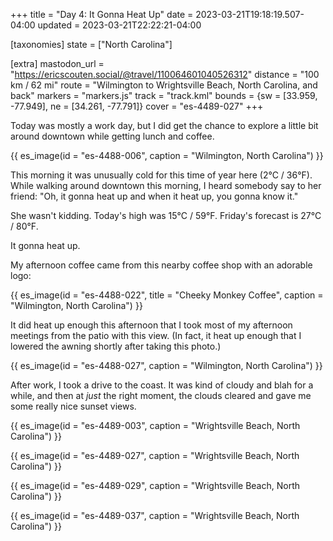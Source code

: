 +++
title = "Day 4: It Gonna Heat Up"
date = 2023-03-21T19:18:19.507-04:00
updated = 2023-03-21T22:22:21-04:00

[taxonomies]
state = ["North Carolina"]

[extra]
mastodon_url = "https://ericscouten.social/@travel/110064601040526312"
distance = "100 km / 62 mi"
route = "Wilmington to Wrightsville Beach, North Carolina, and back"
markers = "markers.js"
track = "track.kml"
bounds = {sw = [33.959, -77.949], ne = [34.261, -77.791]}
cover = "es-4489-027"
+++

Today was mostly a work day, but I did get the chance to explore a little bit around downtown while getting lunch and coffee.

<!-- more -->

{{ es_image(id = "es-4488-006", caption = "Wilmington, North Carolina") }}

This morning it was unusually cold for this time of year here (2°C / 36°F). While walking around downtown this morning, I heard somebody say to her friend: "Oh, it gonna heat up and when it heat up, you gonna know it."

She wasn't kidding. Today's high was 15°C / 59°F. Friday's forecast is 27°C / 80°F.

It gonna heat up.

My afternoon coffee came from this nearby coffee shop with an adorable logo:

{{ es_image(id = "es-4488-022", title = "Cheeky Monkey Coffee", caption = "Wilmington, North Carolina") }}

It did heat up enough this afternoon that I took most of my afternoon meetings from the patio with this view. (In fact, it heat up enough that I lowered the awning shortly after taking this photo.)

{{ es_image(id = "es-4488-027", caption = "Wilmington, North Carolina") }}

After work, I took a drive to the coast. It was kind of cloudy and blah for a while, and then at _just_ the right moment, the clouds cleared and gave me some really nice sunset views.

{{ es_image(id = "es-4489-003", caption = "Wrightsville Beach, North Carolina") }}

{{ es_image(id = "es-4489-027", caption = "Wrightsville Beach, North Carolina") }}

{{ es_image(id = "es-4489-029", caption = "Wrightsville Beach, North Carolina") }}

{{ es_image(id = "es-4489-037", caption = "Wrightsville Beach, North Carolina") }}
